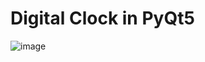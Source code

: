 # Digital Clock in PyQt5
![image](https://github.com/user-attachments/assets/af88ecdc-bf29-4647-8cd4-995359f4fdb5)
